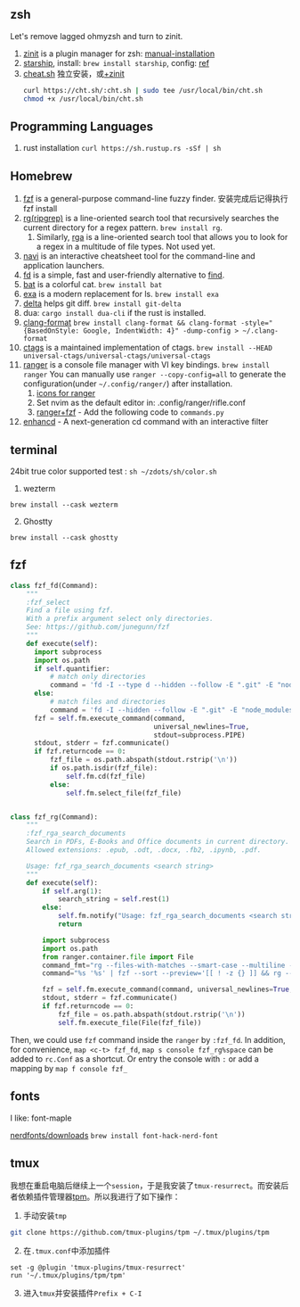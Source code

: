 ## zsh

Let's remove lagged ohmyzsh and turn to zinit.

1. [zinit](https://github.com/zdharma-continuum/zinit) is a plugin manager for zsh: [manual-installation](https://github.com/zdharma-continuum/zinit#manual-installation)
1. [starship](https://github.com/starship/starship), install: `brew install starship`, config: [ref](https://github.com/starship/starship/tree/master/docs/zh-CN/config)
1. [cheat.sh](https://github.com/chubin/cheat.sh#installation) 独立安装，或[+zinit](https://github.com/zdharma/zinit/issues/369)
    ```bash
    curl https://cht.sh/:cht.sh | sudo tee /usr/local/bin/cht.sh
    chmod +x /usr/local/bin/cht.sh
    ```

## Programming Languages

1. rust installation `curl https://sh.rustup.rs -sSf | sh`

## Homebrew

1. [fzf](https://github.com/junegunn/fzf) is a general-purpose command-line fuzzy finder. 安装完成后记得执行 fzf install
1. [rg(ripgrep)](https://github.com/BurntSushi/ripgrep) is a line-oriented search tool that recursively searches the current directory for a regex pattern. `brew install rg`.
    1. Similarly, [rga](https://github.com/phiresky/ripgrep-all) is a line-oriented search tool that allows you to look for a regex in a multitude of file types. Not used yet.
1. [navi](https://github.com/denisidoro/navi) is an interactive cheatsheet tool for the command-line and application launchers.
1. [fd](https://github.com/sharkdp/fd) is a simple, fast and user-friendly alternative to [find](https://www.gnu.org/software/findutils/).
1. [bat](https://github.com/sharkdp/bat) is a colorful cat. `brew install bat`
1. [exa](https://github.com/ogham/exa) is a modern replacement for ls. `brew install exa`
1. [delta](https://github.com/dandavison/delta) helps git diff. `brew install git-delta`
1. dua: `cargo install dua-cli` if the rust is installed.
1. [clang-format](https://formulae.brew.sh/formula/clang-format) `brew install clang-format && clang-format -style="{BasedOnStyle: Google, IndentWidth: 4}" -dump-config > ~/.clang-format`
1. [ctags](https://github.com/universal-ctags/ctags) is a maintained implementation of ctags. `brew install --HEAD universal-ctags/universal-ctags/universal-ctags`
1. [ranger](https://github.com/ranger/ranger) is a console file manager with VI key bindings. `brew install ranger`
    You can manually use `ranger --copy-config=all` to generate the configuration(under `~/.config/ranger/`) after installation.
    1. [icons for ranger](https://github.com/alexanderjeurissen/ranger_devicons#install-instructions)
    1. Set nvim as the default editor in: .config/ranger/rifle.conf
    1. [ranger+fzf](https://github.com/ranger/ranger/wiki/Custom-Commands#fzf-integration) - Add the following code to `commands.py`
1. [enhancd](https://github.com/b4b4r07/enhancd) - A next-generation cd command with an interactive filter 

## terminal

24bit true color  supported test : `sh ~/zdots/sh/color.sh`

1. wezterm

`brew install --cask wezterm`

2. Ghostty

`brew install --cask ghostty`

## fzf

```python
class fzf_fd(Command):
    """
    :fzf_select
    Find a file using fzf.
    With a prefix argument select only directories.
    See: https://github.com/junegunn/fzf
    """
    def execute(self):
      import subprocess
      import os.path
      if self.quantifier:
          # match only directories
          command = 'fd -I --type d --hidden --follow -E ".git" -E "node_modules" . | fzf +m'
      else:
          # match files and directories
          command = 'fd -I --hidden --follow -E ".git" -E "node_modules" . | fzf +m'
      fzf = self.fm.execute_command(command,
                                    universal_newlines=True,
                                    stdout=subprocess.PIPE)
      stdout, stderr = fzf.communicate()
      if fzf.returncode == 0:
          fzf_file = os.path.abspath(stdout.rstrip('\n'))
          if os.path.isdir(fzf_file):
              self.fm.cd(fzf_file)
          else:
              self.fm.select_file(fzf_file)


class fzf_rg(Command):
    """
    :fzf_rga_search_documents
    Search in PDFs, E-Books and Office documents in current directory.
    Allowed extensions: .epub, .odt, .docx, .fb2, .ipynb, .pdf.

    Usage: fzf_rga_search_documents <search string>
    """
    def execute(self):
        if self.arg(1):
            search_string = self.rest(1)
        else:
            self.fm.notify("Usage: fzf_rga_search_documents <search string>", bad=True)
            return

        import subprocess
        import os.path
        from ranger.container.file import File
        command_fmt="rg --files-with-matches --smart-case --multiline --no-ignore"
        command="%s '%s' | fzf --sort --preview='[[ ! -z {} ]] && rg --pretty --context 10 {q} {}' --phony -q '%s' --bind 'change:reload:%s {q}'" % (command_fmt, search_string, search_string, command_fmt)

        fzf = self.fm.execute_command(command, universal_newlines=True, stdout=subprocess.PIPE)
        stdout, stderr = fzf.communicate()
        if fzf.returncode == 0:
            fzf_file = os.path.abspath(stdout.rstrip('\n'))
            self.fm.execute_file(File(fzf_file))
```
Then, we could use `fzf` command inside the `ranger` by `:fzf_fd`. In addition, for convenience, `map <c-t> fzf_fd`, `map s console fzf_rg%space` can be added to `rc.Conf` as a shortcut. Or entry the console with `:` or add a mapping by `map f console fzf_`

## fonts

I like: font-maple

[nerdfonts/downloads](https://www.nerdfonts.com/font-downloads) `brew install font-hack-nerd-font`

## tmux

我想在重启电脑后继续上一个`session`，于是我安装了`tmux-resurrect`。而安装后者依赖插件管理器[tpm](https://github.com/tmux-plugins/tpm/blob/master/README.md)。所以我进行了如下操作：

1. 手动安装`tmp`
```bash
git clone https://github.com/tmux-plugins/tpm ~/.tmux/plugins/tpm
```
2. 在`.tmux.conf`中添加插件
```
set -g @plugin 'tmux-plugins/tmux-resurrect'
run '~/.tmux/plugins/tpm/tpm'
```
3. 进入`tmux`并安装插件`Prefix + C-I`
